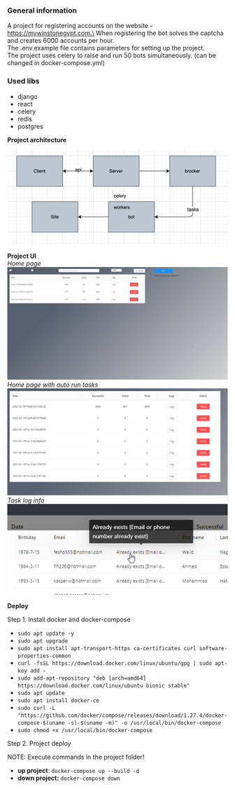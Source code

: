 ### **General information**
A project for registering accounts on the website - https://mywinstonegypt.com.\
When registering the bot solves the captcha and creates 6000 accounts per hour.\
The .env.example file contains parameters for setting up the project.\
The project uses celery to raise and run 50 bots simultaneously. (can be changed in docker-compose.yml)

### **Used libs** 
* django
* react
* celery
* redis
* postgres

**Project architecture**

![architecture](doc/images/architecture.png)

**Project UI**\
*Home page*
![ui](doc/images/ui.jpg)
*Home page with auto run tasks*
![ui_2](doc/images/ui_2.png)
*Task log info*\
![ui_2](doc/images/ui_notification.png)

**Deploy**

Step 1. Install docker and docker-compose
- `sudo apt update -y`
- `sudo apt upgrade`
- `sudo apt install apt-transport-https ca-certificates curl software-properties-common`
- `curl -fsSL https://download.docker.com/linux/ubuntu/gpg | sudo apt-key add -`
- `sudo add-apt-repository "deb [arch=amd64] https://download.docker.com/linux/ubuntu bionic stable"`
- `sudo apt update`
- `sudo apt install docker-ce`
- `sudo curl -L "https://github.com/docker/compose/releases/download/1.27.4/docker-compose-$(uname -s)-$(uname -m)" -o /usr/local/bin/docker-compose`
- `sudo chmod +x /usr/local/bin/docker-compose`

Step 2. Project deploy

NOTE: Execute commands in the project folder!
- **up project**: `docker-compose up --build -d`
- **down project:** `docker-compose down`

